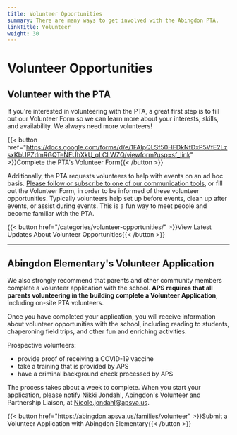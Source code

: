 ```yaml
---
title: Volunteer Opportunities
summary: There are many ways to get involved with the Abingdon PTA.
linkTitle: Volunteer
weight: 30
---
```


# Volunteer Opportunities

## Volunteer with the PTA

If you're interested in volunteering with the PTA, a great first step is to fill out our Volunteer Form so we can learn more about your interests, skills, and availability. We always need more volunteers!

{{< button href="https://docs.google.com/forms/d/e/1FAIpQLSf50HFDkNfDxP5VfE2LzsxKbUPZdmRGQTeNEUhXkU_qLCLWZQ/viewform?usp=sf_link" >}}Complete the PTA's Volunteer Form{{< /button >}}

Additionally, the PTA requests volunteers to help with events on an ad hoc basis. [Please follow or subscribe to one of our communication tools](/connect/), or fill out the Volunteer Form, in order to be informed of these volunteer opportunities. Typically volunteers help set up before events, clean up after events, or assist during events. This is a fun way to meet people and become familiar with the PTA.

{{< button href="/categories/volunteer-opportunities/" >}}View Latest Updates About Volunteer Opportunities{{< /button >}}

---

## Abingdon Elementary's Volunteer Application

We also strongly recommend that parents and other community members complete a volunteer application with the school. **APS requires that all parents volunteering in the building complete a Volunteer Application**, including on-site PTA volunteers.

Once you have completed your application, you will receive information about volunteer opportunities with the school, including reading to students, chaperoning field trips, and other fun and enriching activities.

Prospective volunteers:
- provide proof of receiving a COVID-19 vaccine
- take a training that is provided by APS
- have a criminal background check processed by APS

The process takes about a week to complete. When you start your application, please notify Nikki Jondahl, Abingdon's Volunteer and Partnership Liaison, at [Nicole.jondahl@apsva.us](mailto:Nicole.jondahl@apsva.us).

{{< button href="https://abingdon.apsva.us/families/volunteer" >}}Submit a Volunteer Application with Abingdon Elementary{{< /button >}}
